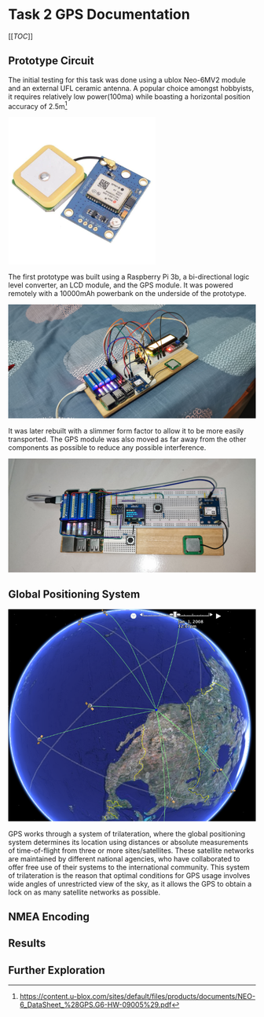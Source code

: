 # Task 2 GPS Documentation

[[_TOC_]]


## Prototype Circuit
The initial testing for this task was done using a ublox Neo-6MV2 module and an external UFL ceramic antenna.
A popular choice amongst hobbyists, it requires relatively low power(100ma) while boasting a horizontal position accuracy of 2.5m[^1]

<img src="img/GPS-NEO6MV2.jpg" width="300" height="300">

The first prototype was built using a Raspberry Pi 3b, a bi-directional logic level converter, an LCD module, and the GPS module. It was powered remotely with a 10000mAh powerbank on the underside of the prototype.

<img src="img/circuit_1.jpg">

It was later rebuilt with a slimmer form factor to allow it to be more easily transported. The GPS module was also moved as far away from the other components as possible to reduce any possible interference.

<img src="img/circuit_2.jpg">

## Global Positioning System

<img src="img/GPS.png">

GPS works through a system of trilateration, where the global positioning system determines its location using distances or absolute measurements of time-of-flight from three or more sites/satellites. These satellite networks are maintained by different national agencies, who have collaborated to offer free use of their systems to the international community. This system of trilateration is the reason that optimal conditions for GPS usage involves wide angles of unrestricted view of the sky, as it allows the GPS to obtain a lock on as many satellite networks as possible. 

## NMEA Encoding

## Results

## Further Exploration



[^1]: https://content.u-blox.com/sites/default/files/products/documents/NEO-6_DataSheet_%28GPS.G6-HW-09005%29.pdf
